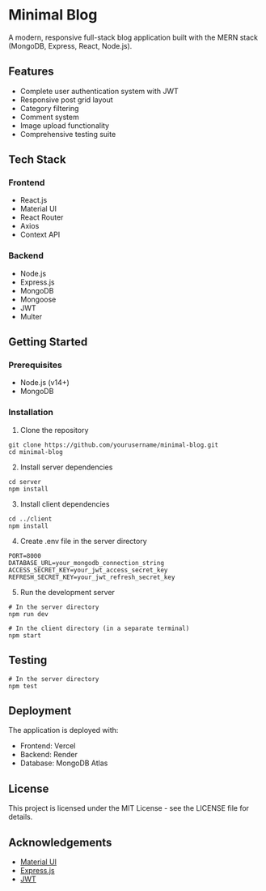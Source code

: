 # Minimal Blog

A modern, responsive full-stack blog application built with the MERN stack (MongoDB, Express, React, Node.js).

## Features

- Complete user authentication system with JWT
- Responsive post grid layout
- Category filtering
- Comment system
- Image upload functionality
- Comprehensive testing suite

## Tech Stack

### Frontend
- React.js
- Material UI
- React Router
- Axios
- Context API

### Backend
- Node.js
- Express.js
- MongoDB
- Mongoose
- JWT
- Multer

## Getting Started

### Prerequisites
- Node.js (v14+)
- MongoDB

### Installation

1. Clone the repository
```
git clone https://github.com/yourusername/minimal-blog.git
cd minimal-blog
```

2. Install server dependencies
```
cd server
npm install
```

3. Install client dependencies
```
cd ../client
npm install
```

4. Create .env file in the server directory
```
PORT=8000
DATABASE_URL=your_mongodb_connection_string
ACCESS_SECRET_KEY=your_jwt_access_secret_key
REFRESH_SECRET_KEY=your_jwt_refresh_secret_key
```

5. Run the development server
```
# In the server directory
npm run dev

# In the client directory (in a separate terminal)
npm start
```

## Testing
```
# In the server directory
npm test
```

## Deployment

The application is deployed with:
- Frontend: Vercel
- Backend: Render
- Database: MongoDB Atlas

## License

This project is licensed under the MIT License - see the LICENSE file for details.

## Acknowledgements

- [Material UI](https://mui.com/)
- [Express.js](https://expressjs.com/)
- [JWT](https://jwt.io/) 